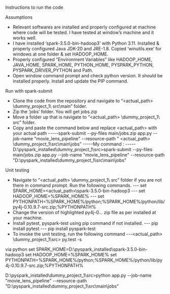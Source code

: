 Instructions to run the code

Assumptions
- Relevant softwares are installed and properly configured at machine where code will be tested. I have tested at window’s machine and it works well. 
- I have installed ‘spark-3.5.0-bin-hadoop3’ with Python 3.11. Installed & properly configured Java JDK-20 and JRE-1.8. Copied ‘winutils.exe’ for windows at one folder & set HADOOP_HOME.   
- Properly configured “Environment Variables” like HADOOP_HOME, JAVA_HOME, SPARK_HOME, PYTHON_HOME, PYSPARK_PYTHON, PYSPARK_DRIVER_PYTHON and Path. 
- Open window command prompt and check python version. It should be installed properly. Install and update the PIP command.


Run with spark-submit
- Clone the code from the repository and navigate to “<actual_path> \dummy_project_1\ src\main” folder.
- Zip the ‘jobs’ folder. You will get jobs.zip
- Move a folder up that is navigate to “<actual_path> \dummy_project_1\ src” folder.
- Copy and paste the command below and replace <actual_path> with your actual path
-----spark-submit --py-files main/jobs.zip app.py --job-name "movie_lens_pipeline" --resource-path " <actual_path> \dummy_project_1\src\main\jobs”
-----My command :
-----D:\pyspark_installed\dummy_project_1\src>spark-submit --py-files main/jobs.zip app.py --job-name "movie_lens_pipeline" --resource-path "D:\pyspark_installed\dummy_project_1\src\main\jobs"


Unit testing
- Navigate to “<actual_path> \dummy_project_1\ src” folder if you are not there in command prompt. Run the following commands.
--- set SPARK_HOME=<actual_path>\spark-3.5.0-bin-hadoop3
--- set HADOOP_HOME=%SPARK_HOME%
--- set PYTHONPATH=%SPARK_HOME%/python;%SPARK_HOME%/python/lib/py4j-0.10.9.7-src.zip;%PYTHONPATH% 
- Change the version of highlighted py4j-0… zip file as per installed at your machine. 
- Install pytest, pyspark-test using pip command if not installed.
--- pip install pytest
--- pip install pyspark-test
- To invoke the unit testing, run the following command 
---<actual_path> \dummy_project_1\src> py.test -s


via python 
set SPARK_HOME=D:\pyspark_installed\spark-3.5.0-bin-hadoop3
set HADOOP_HOME=%SPARK_HOME%
set PYTHONPATH=%SPARK_HOME%/python;%SPARK_HOME%/python/lib/py4j-0.10.9.7-src.zip;%PYTHONPATH%

D:\pyspark_installed\dummy_project_1\src>python app.py --job-name "movie_lens_pipeline" --resource-path "D:\pyspark_installed\dummy_project_1\src\main\jobs"

